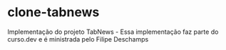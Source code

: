 # clone-tabnews
Implementação do projeto TabNews - Essa implementação faz parte do curso.dev e é ministrada pelo  Filipe Deschamps
